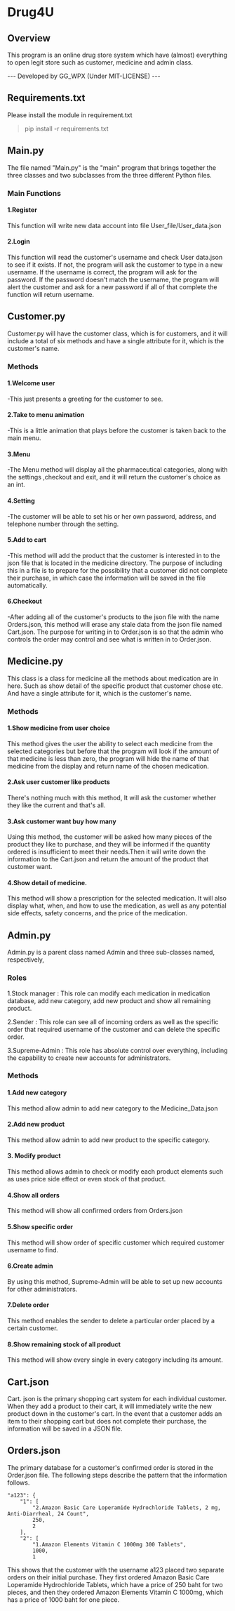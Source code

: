 # Drug4U
## Overview
This program is an online drug store system which have (almost) everything to open legit store such as customer, medicine and admin class.

  --- Developed by GG_WPX (Under MIT-LICENSE) ---

## Requirements.txt
Please install the module in requirement.txt
>pip install -r requirements.txt

## Main.py
The file named "Main.py" is the "main" program that brings together the three classes and two subclasses from the three different Python files.

### Main Functions
#### 1.Register 
This function will write new data account into file User_file/User_data.json

#### 2.Login 
This function will read the customer's username and check User data.json to see if it exists. If not, the program will ask the customer to type in a new username. If the username is correct, the program will ask for the password. If the password doesn't match the username, the program will alert the customer and ask for a new password if all of that complete the function will return username.

## Customer.py
Customer.py will have the customer class, which is for customers, and it will include a total of six methods and have a single attribute for it, which is the customer's name.

### Methods

#### 1.Welcome user

-This just presents a greeting for the customer to see.

#### 2.Take to menu animation 

-This is a little animation that plays before the customer is taken back to the main menu.

#### 3.Menu

-The Menu method will display all the pharmaceutical categories, along with the settings ,checkout and exit, and it will return the customer's choice as an int.

#### 4.Setting

-The customer will be able to set his or her own password, address, and telephone number through the setting.

#### 5.Add to cart

-This method will add the product that the customer is interested in to the json file that is located in the medicine directory. The purpose of including this in a file is to prepare for the possibility that a customer did not complete their purchase, in which case the information will be saved in the file automatically.

#### 6.Checkout

-After adding all of the customer's products to the json file with the name Orders.json, this method will erase any stale data from the json file named Cart.json. The purpose for writing in to Order.json is so that the admin who controls the order may control and see what is written in to Order.json.

## Medicine.py

This class is a class for medicine all the methods about medication are in here.
Such as show detail of the specific product that customer chose etc. And have a single attribute for it, which is the customer's name.

### Methods

####  1.Show medicine from user choice

This method gives the user the ability to select each medicine from the selected categories but before that the program will look if the amount of that medicine is less than zero, the program will hide the name of that medicine from the display and return name of the chosen medication.

#### 2.Ask user customer like products

There's nothing much with this method, It will ask the customer whether they like the current and that's all.

#### 3.Ask customer want buy how many

Using this method, the customer will be asked how many pieces of the product they like to purchase, and they will be informed if the quantity ordered is insufficient to meet their needs.Then it will write down the information to the Cart.json and return the amount of the product that customer want.

#### 4.Show detail of medicine.

This method will show a prescription for the selected medication. It will also display what, when, and how to use the medication, as well as any potential side effects, safety concerns, and the price of the medication.

## Admin.py

Admin.py is  a parent class named Admin and three sub-classes named, respectively,

### Roles

1.Stock manager : This role can modify each medication in medication database, add new category, add new product and  show all remaining product.

2.Sender : This role can see all of incoming orders as well as the specific order that required username of the customer and can delete the specific order.

3.Supreme-Admin : This role has absolute control over everything, including the capability to create new accounts for administrators.

### Methods

#### 1.Add new category
This method allow admin to add new category to the Medicine_Data.json

#### 2.Add new product
This method allow admin to add new product to the specific category.

#### 3. Modify product
This method allows admin to check or modify each product elements such as uses price
side effect or even stock of that product.

#### 4.Show all orders
This method will show all confirmed orders from Orders.json

#### 5.Show specific order
This method will show order of specific customer which required customer username to find.

#### 6.Create admin
By using this method, Supreme-Admin will be able to set up new accounts for other administrators.

#### 7.Delete order 
This method enables the sender to delete a particular order placed by a certain customer.

#### 8.Show remaining stock of all product
This method will show every single in every category including its amount.

## Cart.json

Cart. json is the primary shopping cart system for each individual customer. When they add a product to their cart, it will immediately write the new product down in the customer's cart. In the event that a customer adds an item to their shopping cart but does not complete their purchase, the information will be saved in a JSON file.

## Orders.json

The primary database for a customer's confirmed order is stored in the Order.json file. The following steps describe the pattern that the information follows.

    "a123": {
        "1": [
            "2.Amazon Basic Care Loperamide Hydrochloride Tablets, 2 mg, Anti-Diarrheal, 24 Count",
            250,
            2
        ],
        "2": [
            "1.Amazon Elements Vitamin C 1000mg 300 Tablets",
            1000,
            1

This shows that the customer with the username a123 placed two separate orders on their initial purchase. They first ordered Amazon Basic Care Loperamide Hydrochloride Tablets, which have a price of 250 baht for two pieces, and then they ordered Amazon Elements Vitamin C 1000mg, which has a price of 1000 baht for one piece.